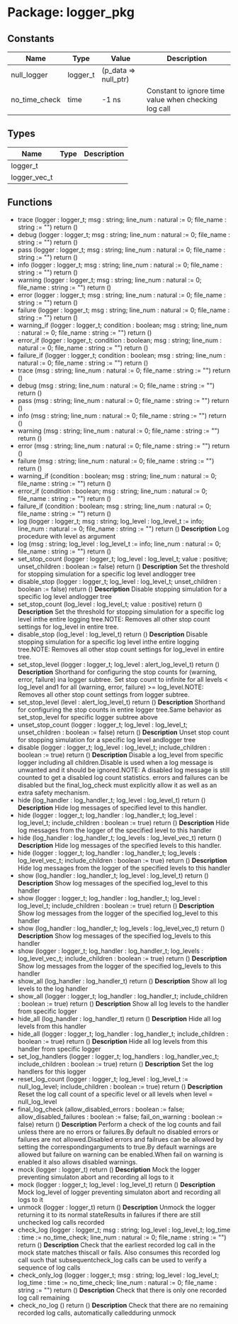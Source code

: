 # Package: logger_pkg
## Constants
| Name          | Type     | Value                 | Description                                          |
| ------------- | -------- | --------------------- | ---------------------------------------------------- |
| null_logger   | logger_t |  (p_data => null_ptr) |                                                      |
| no_time_check | time     |  -1 ns                | Constant to ignore time value when checking log call |
## Types
| Name         | Type | Description |
| ------------ | ---- | ----------- |
| logger_t     |      |             |
| logger_vec_t |      |             |
## Functions
- trace <font id="function_arguments">(logger : logger_t;                  msg : string;
                  line_num : natural := 0;
                  file_name : string := "")</font> <font id="function_return">return ()</font>
- debug <font id="function_arguments">(logger : logger_t;                  msg : string;
                  line_num : natural := 0;
                  file_name : string := "")</font> <font id="function_return">return ()</font>
- pass <font id="function_arguments">(logger : logger_t;                 msg : string;
                 line_num : natural := 0;
                 file_name : string := "")</font> <font id="function_return">return ()</font>
- info <font id="function_arguments">(logger : logger_t;                 msg : string;
                 line_num : natural := 0;
                 file_name : string := "")</font> <font id="function_return">return ()</font>
- warning <font id="function_arguments">(logger : logger_t;                    msg : string;
                    line_num : natural := 0;
                    file_name : string := "")</font> <font id="function_return">return ()</font>
- error <font id="function_arguments">(logger : logger_t;                  msg : string;
                  line_num : natural := 0;
                  file_name : string := "")</font> <font id="function_return">return ()</font>
- failure <font id="function_arguments">(logger : logger_t;                    msg : string;
                    line_num : natural := 0;
                    file_name : string := "")</font> <font id="function_return">return ()</font>
- warning_if <font id="function_arguments">(logger : logger_t;                       condition : boolean;
                       msg : string;
                       line_num : natural := 0;
                       file_name : string := "")</font> <font id="function_return">return ()</font>
- error_if <font id="function_arguments">(logger : logger_t;                     condition : boolean;
                     msg : string;
                     line_num : natural := 0;
                     file_name : string := "")</font> <font id="function_return">return ()</font>
- failure_if <font id="function_arguments">(logger : logger_t;                       condition : boolean;
                       msg : string;
                       line_num : natural := 0;
                       file_name : string := "")</font> <font id="function_return">return ()</font>
- trace <font id="function_arguments">(msg : string;                  line_num : natural := 0;
                  file_name : string := "")</font> <font id="function_return">return ()</font>
- debug <font id="function_arguments">(msg : string;                  line_num : natural := 0;
                  file_name : string := "")</font> <font id="function_return">return ()</font>
- pass <font id="function_arguments">(msg : string;                 line_num : natural := 0;
                 file_name : string := "")</font> <font id="function_return">return ()</font>
- info <font id="function_arguments">(msg : string;                 line_num : natural := 0;
                 file_name : string := "")</font> <font id="function_return">return ()</font>
- warning <font id="function_arguments">(msg : string;                    line_num : natural := 0;
                    file_name : string := "")</font> <font id="function_return">return ()</font>
- error <font id="function_arguments">(msg : string;                  line_num : natural := 0;
                  file_name : string := "")</font> <font id="function_return">return ()</font>
- failure <font id="function_arguments">(msg : string;                    line_num : natural := 0;
                    file_name : string := "")</font> <font id="function_return">return ()</font>
- warning_if <font id="function_arguments">(condition : boolean;                       msg : string;
                       line_num : natural := 0;
                       file_name : string := "")</font> <font id="function_return">return ()</font>
- error_if <font id="function_arguments">(condition : boolean;                     msg : string;
                     line_num : natural := 0;
                     file_name : string := "")</font> <font id="function_return">return ()</font>
- failure_if <font id="function_arguments">(condition : boolean;                       msg : string;
                       line_num : natural := 0;
                       file_name : string := "")</font> <font id="function_return">return ()</font>
- log <font id="function_arguments">(logger : logger_t;                msg : string;
                log_level : log_level_t := info;
                line_num : natural := 0;
                file_name : string := "")</font> <font id="function_return">return ()</font>
**Description**
Log procedure with level as argument
- log <font id="function_arguments">(msg : string;                log_level : log_level_t := info;
                line_num : natural := 0;
                file_name : string := "")</font> <font id="function_return">return ()</font>
- set_stop_count <font id="function_arguments">(logger : logger_t;                           log_level : log_level_t;
                           value : positive;
                           unset_children : boolean := false)</font> <font id="function_return">return ()</font>
**Description**
Set the threshold for stopping simulation for a specific log level andlogger tree
- disable_stop <font id="function_arguments">(logger : logger_t;                         log_level : log_level_t;
                         unset_children : boolean := false)</font> <font id="function_return">return ()</font>
**Description**
Disable stopping simulation for a specific log level andlogger tree
- set_stop_count <font id="function_arguments">(log_level : log_level_t;                           value : positive)</font> <font id="function_return">return ()</font>
**Description**
Set the threshold for stopping simulation for a specific log level inthe entire logging tree.NOTE: Removes all other stop count settings for log_level in entire tree.
- disable_stop <font id="function_arguments">(log_level : log_level_t)</font> <font id="function_return">return ()</font>
**Description**
Disable stopping simulation for a specific log level inthe entire logging tree.NOTE: Removes all other stop count settings for log_level in entire tree.
- set_stop_level <font id="function_arguments">(logger : logger_t;                           log_level : alert_log_level_t)</font> <font id="function_return">return ()</font>
**Description**
Shorthand for configuring the stop counts for (warning, error, failure) ina logger subtree. Set stop count to infinite for all levels < log_level and1 for all (warning, error, failure) >= log_level.NOTE: Removes all other stop count settings from logger subtree.
- set_stop_level <font id="function_arguments">(level : alert_log_level_t)</font> <font id="function_return">return ()</font>
**Description**
Shorthand for configuring the stop counts in entire logger tree.Same behavior as set_stop_level for specific logger subtree above
- unset_stop_count <font id="function_arguments">(logger : logger_t;                             log_level : log_level_t;
                             unset_children : boolean := false)</font> <font id="function_return">return ()</font>
**Description**
Unset stop count for stopping simulation for a specific log level andlogger tree
- disable <font id="function_arguments">(logger : logger_t;                    log_level : log_level_t;
                    include_children : boolean := true)</font> <font id="function_return">return ()</font>
**Description**
Disable a log_level from specific logger including all children.Disable is used when a log message is unwanted and it should be ignored.NOTE: A disabled log message is still counted to get a disabled log count      statistics.      errors and failures can be disabled but the final_log_check must      explicitly allow it as well as an extra safety mechanism.
- hide <font id="function_arguments">(log_handler : log_handler_t;                 log_level : log_level_t)</font> <font id="function_return">return ()</font>
**Description**
Hide log messages of specified level to this handler.
- hide <font id="function_arguments">(logger : logger_t;                 log_handler : log_handler_t;
                 log_level : log_level_t;
                 include_children : boolean := true)</font> <font id="function_return">return ()</font>
**Description**
Hide log messages from the logger of the specified level to this handler
- hide <font id="function_arguments">(log_handler : log_handler_t;                 log_levels : log_level_vec_t)</font> <font id="function_return">return ()</font>
**Description**
Hide log messages of the specified levels to this handler.
- hide <font id="function_arguments">(logger : logger_t;                 log_handler : log_handler_t;
                 log_levels : log_level_vec_t;
                 include_children : boolean := true)</font> <font id="function_return">return ()</font>
**Description**
Hide log messages from the logger of the specified levels to this handler
- show <font id="function_arguments">(log_handler : log_handler_t;                 log_level : log_level_t)</font> <font id="function_return">return ()</font>
**Description**
Show log messages of the specified log_level to this handler
- show <font id="function_arguments">(logger : logger_t;                 log_handler : log_handler_t;
                 log_level : log_level_t;
                 include_children : boolean := true)</font> <font id="function_return">return ()</font>
**Description**
Show log messages from the logger of the specified log_level to this handler
- show <font id="function_arguments">(log_handler : log_handler_t;                 log_levels : log_level_vec_t)</font> <font id="function_return">return ()</font>
**Description**
Show log messages of the specified log_levels to this handler
- show <font id="function_arguments">(logger : logger_t;                 log_handler : log_handler_t;
                 log_levels : log_level_vec_t;
                 include_children : boolean := true)</font> <font id="function_return">return ()</font>
**Description**
Show log messages from the logger of the specified log_levels to this handler
- show_all <font id="function_arguments">(log_handler : log_handler_t)</font> <font id="function_return">return ()</font>
**Description**
Show all log levels to the log handler
- show_all <font id="function_arguments">(logger : logger_t;                     log_handler : log_handler_t;
                     include_children : boolean := true)</font> <font id="function_return">return ()</font>
**Description**
Show all log levels to the handler from specific logger
- hide_all <font id="function_arguments">(log_handler : log_handler_t)</font> <font id="function_return">return ()</font>
**Description**
Hide all log levels from this handler
- hide_all <font id="function_arguments">(logger : logger_t;                     log_handler : log_handler_t;
                     include_children : boolean := true)</font> <font id="function_return">return ()</font>
**Description**
Hide all log levels from this handler from specific logger
- set_log_handlers <font id="function_arguments">(logger : logger_t;                             log_handlers : log_handler_vec_t;
                             include_children : boolean := true)</font> <font id="function_return">return ()</font>
**Description**
Set the log handlers for this logger
- reset_log_count <font id="function_arguments">(logger : logger_t;                            log_level : log_level_t := null_log_level;
                            include_children : boolean := true)</font> <font id="function_return">return ()</font>
**Description**
Reset the log call count of a specific level or all levels when level = null_log_level
- final_log_check <font id="function_arguments">(allow_disabled_errors : boolean := false;                            allow_disabled_failures : boolean := false;
                            fail_on_warning : boolean := false)</font> <font id="function_return">return ()</font>
**Description**
Perform a check of the log counts and fail unless there are no errors or failures.By default no disabled errors or failures are not allowed.Disabled errors and failrues can be allowed by setting the correspondingarguments to true.By default warnings are allowed but failure on warning can be enabled.When fail on warning is enabled it also allows disabled warnings.
- mock <font id="function_arguments">(logger : logger_t)</font> <font id="function_return">return ()</font>
**Description**
Mock the logger preventing simulaton abort and recording all logs to it
- mock <font id="function_arguments">(logger : logger_t; log_level : log_level_t)</font> <font id="function_return">return ()</font>
**Description**
Mock log_level of logger preventing simulaton abort and recording all logs to it
- unmock <font id="function_arguments">(logger : logger_t)</font> <font id="function_return">return ()</font>
**Description**
Unmock the logger returning it to its normal stateResults in failures if there are still unchecked log calls recorded
- check_log <font id="function_arguments">(logger : logger_t;                      msg : string;
                      log_level : log_level_t;
                      log_time : time := no_time_check;
                      line_num : natural := 0;
                      file_name : string := "")</font> <font id="function_return">return ()</font>
**Description**
Check that the earliest recorded log call in the mock state matches thiscall or fails. Also consumes this recorded log call such that subsequentcheck_log calls can be used to verify a sequence of log calls
- check_only_log <font id="function_arguments">(logger : logger_t;                           msg : string;
                           log_level : log_level_t;
                           log_time : time := no_time_check;
                           line_num : natural := 0;
                           file_name : string := "")</font> <font id="function_return">return ()</font>
**Description**
Check that there is only one recorded log call remaining
- check_no_log <font id="function_arguments">()</font> <font id="function_return">return ()</font>
**Description**
Check that there are no remaining recorded log calls, automatically calledduring unmock
